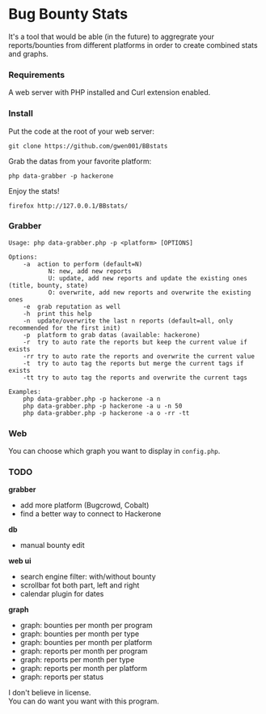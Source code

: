 # Bug Bounty Stats
It's a tool that would be able (in the future) to aggregrate your reports/bounties from different platforms in order to create combined stats and graphs.  


### Requirements
A web server with PHP installed and Curl extension enabled.  


### Install
Put the code at the root of your web server:
```
git clone https://github.com/gwen001/BBstats
```

Grab the datas from your favorite platform:
```
php data-grabber -p hackerone
```

Enjoy the stats!
```
firefox http://127.0.0.1/BBstats/
```

### Grabber
```
Usage: php data-grabber.php -p <platform> [OPTIONS]

Options:
	-a	action to perform (default=N)
		   N: new, add new reports
		   U: update, add new reports and update the existing ones (title, bounty, state)
		   O: overwrite, add new reports and overwrite the existing ones
	-e	grab reputation as well
	-h	print this help
	-n	update/overwrite the last n reports (default=all, only recommended for the first init)
	-p	platform to grab datas (available: hackerone)
	-r	try to auto rate the reports but keep the current value if exists
	-rr	try to auto rate the reports and overwrite the current value
	-t	try to auto tag the reports but merge the current tags if exists
	-tt	try to auto tag the reports and overwrite the current tags

Examples:
	php data-grabber.php -p hackerone -a n
	php data-grabber.php -p hackerone -a u -n 50
	php data-grabber.php -p hackerone -a o -rr -tt
```


### Web
You can choose which graph you want to display in `config.php`.  


### TODO
__grabber__
- add more platform (Bugcrowd, Cobalt)  
- find a better way to connect to Hackerone  

__db__
- manual bounty edit  

__web ui__
- search engine filter: with/without bounty  
- scrollbar fot both part, left and right  
- calendar plugin for dates

__graph__
- graph: bounties per month per program  
- graph: bounties per month per type  
- graph: bounties per month per platform  
- graph: reports per month per program  
- graph: reports per month per type  
- graph: reports per month per platform  
- graph: reports per status  

	
I don't believe in license.  
You can do want you want with this program.  
